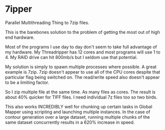 # 7ipper
Parallel Multithreading Thing to 7zip files.

This is the barebones solution to the problem of getting the most out of high end hardware. 

Most of the programs I use day to day don't seem to take full advantage of my hardware. 
My Threadripper has 12 cores and most programs will use 1 to 4. 
My RAID drive can hit 800mb/s but I seldom use that potential. 

My solution is simply to spawn multiple processes where possible. A great example is 7zip. 
7zip doesn't appear to use all of the CPU cores despite that particular flag being switched on. 
The read/write speed also doesn't appear to be a limiting factor.

So I zip multiple file at the same time. As many files as cores. The result is about 40% quicker for TIFF files. 
I need individual 7z files too so two birds. 

This also works INCREDIBLY well for chunking up certain tasks in Global Mapper using scripting and launching multiple instances.
In the case of contour generation over a large dataset, running multiple chunks of the same dataset concurrently results in a 620% increase in speed. 

